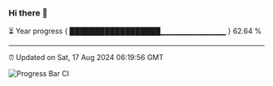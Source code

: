 ### Hi there 👋

⏳ Year progress { ██████████████████▁▁▁▁▁▁▁▁▁▁▁▁ } 62.64 %

---

⏰ Updated on Sat, 17 Aug 2024 06:19:56 GMT

![Progress Bar CI](https://github.com/liununu/liununu/workflows/Progress%20Bar%20CI/badge.svg)
